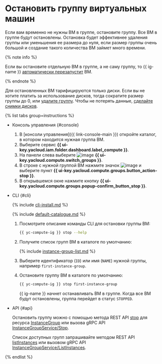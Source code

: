 # Остановить группу виртуальных машин

Если вам временно не нужны ВМ в группе, остановите группу. Все ВМ в группе будут остановлены. Остановка будет эффективнее удаления группы или уменьшения ее размера до нуля, если размер группы очень большой и создание такого количества ВМ займет много времени.

{% note info %}

Если вы остановите отдельную ВМ в группе, а не саму группу, то {{ ig-name }} [автоматически перезапустит](../../concepts/instance-groups/autohealing.md) ВМ.

{% endnote %}

Для остановленных ВМ тарифицируются только диски. Если вы не хотите платить за использование дисков, тогда сократите размер группы до 0, или [удалите группу](delete.md). Чтобы не потерять данные, [сделайте снимки дисков](../disk-control/create-snapshot.md).

{% list tabs group=instructions %}

- Консоль управления {#console}

  1. В [консоли управления]({{ link-console-main }}) откройте каталог, в котором находится нужная группа ВМ.
  1. Выберите сервис **{{ ui-key.yacloud.iam.folder.dashboard.label_compute }}**.
  1. На панели слева выберите ![image](../../../_assets/console-icons/layers-3-diagonal.svg) **{{ ui-key.yacloud.compute.switch_groups }}**.
  1. В строке с нужной группой ВМ нажмите значок ![image](../../../_assets/console-icons/ellipsis.svg) и выберите пункт **{{ ui-key.yacloud.compute.groups.button_action-stop }}**.
  1. В открывшемся окне нажмите кнопку **{{ ui-key.yacloud.compute.groups.popup-confirm_button_stop }}**.

- CLI {#cli}

  {% include [cli-install.md](../../../_includes/cli-install.md) %}

  {% include [default-catalogue.md](../../../_includes/default-catalogue.md) %}

  1. Посмотрите описание команды CLI для остановки группы ВМ:

     ```bash
     {{ yc-compute-ig }} stop --help
     ```

  1. Получите список групп ВМ в каталоге по умолчанию:

     {% include [instance-group-list.md](../../../_includes/instance-groups/instance-group-list.md) %}

  1. Выберите идентификатор (`ID`) или имя (`NAME`) нужной группы, например `first-instance-group`.
  1. Остановите группу ВМ в каталоге по умолчанию:

     ```bash
     {{ yc-compute-ig }} stop first-instance-group
     ```

     {{ ig-name }} начнет останавливать ВМ в группе. Когда все ВМ будут остановлены, группа перейдет в статус `STOPPED`.

- API {#api}

  Остановить группу можно с помощью метода REST API [stop](../../instancegroup/api-ref/InstanceGroup/stop.md) для ресурса [InstanceGroup](../../instancegroup/api-ref/InstanceGroup/index.md) или вызова gRPC API [InstanceGroupService/Stop](../../instancegroup/api-ref/grpc/InstanceGroup/stop.md).

  Список доступных групп запрашивайте методом REST API [listInstances](../../instancegroup/api-ref/InstanceGroup/listInstances.md) или вызовом gRPC API [InstanceGroupService/ListInstances](../../instancegroup/api-ref/grpc/InstanceGroup/listInstances.md).

{% endlist %}